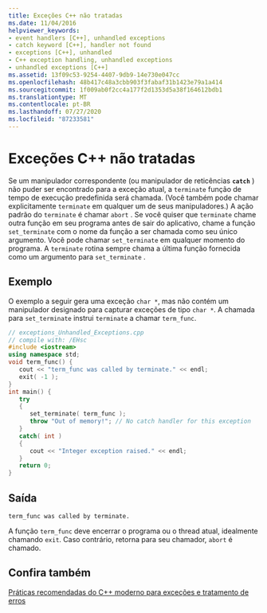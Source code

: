 ```yaml
---
title: Exceções C++ não tratadas
ms.date: 11/04/2016
helpviewer_keywords:
- event handlers [C++], unhandled exceptions
- catch keyword [C++], handler not found
- exceptions [C++], unhandled
- C++ exception handling, unhandled exceptions
- unhandled exceptions [C++]
ms.assetid: 13f09c53-9254-4407-9db9-14e730e047cc
ms.openlocfilehash: 48b417c48a3cbb903f3fabaf31b1423e79a1a414
ms.sourcegitcommit: 1f009ab0f2cc4a177f2d1353d5a38f164612bdb1
ms.translationtype: MT
ms.contentlocale: pt-BR
ms.lasthandoff: 07/27/2020
ms.locfileid: "87233581"
---
```

# <a name="unhandled-c-exceptions"></a>Exceções C++ não tratadas

Se um manipulador correspondente (ou manipulador de reticências **`catch`** ) não puder ser encontrado para a exceção atual, a `terminate` função de tempo de execução predefinida será chamada. (Você também pode chamar explicitamente `terminate` em qualquer um de seus manipuladores.) A ação padrão do `terminate` é chamar `abort` . Se você quiser que `terminate` chame outra função em seu programa antes de sair do aplicativo, chame a função `set_terminate` com o nome da função a ser chamada como seu único argumento. Você pode chamar `set_terminate` em qualquer momento do programa. A `terminate` rotina sempre chama a última função fornecida como um argumento para `set_terminate` .

## <a name="example"></a>Exemplo

O exemplo a seguir gera uma exceção `char *`, mas não contém um manipulador designado para capturar exceções de tipo `char *`. A chamada para `set_terminate` instrui `terminate` a chamar `term_func`.

```cpp
// exceptions_Unhandled_Exceptions.cpp
// compile with: /EHsc
#include <iostream>
using namespace std;
void term_func() {
   cout << "term_func was called by terminate." << endl;
   exit( -1 );
}
int main() {
   try
   {
      set_terminate( term_func );
      throw "Out of memory!"; // No catch handler for this exception
   }
   catch( int )
   {
      cout << "Integer exception raised." << endl;
   }
   return 0;
}
```

## <a name="output"></a>Saída

```Output
term_func was called by terminate.
```

A função `term_func` deve encerrar o programa ou o thread atual, idealmente chamando `exit`. Caso contrário, retorna para seu chamador, `abort` é chamado.

## <a name="see-also"></a>Confira também

[Práticas recomendadas do C++ moderno para exceções e tratamento de erros](../cpp/errors-and-exception-handling-modern-cpp.md)
